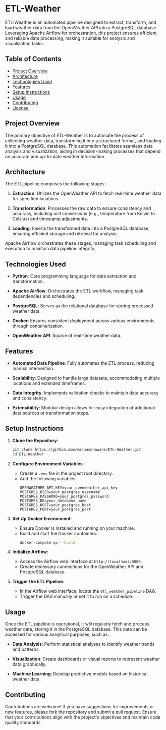 # ETL-Weather

ETL-Weather is an automated pipeline designed to extract, transform, and load weather data from the OpenWeather API into a PostgreSQL database. Leveraging Apache Airflow for orchestration, this project ensures efficient and reliable data processing, making it suitable for analysis and visualization tasks.

## Table of Contents

- [Project Overview](#project-overview)
- [Architecture](#architecture)
- [Technologies Used](#technologies-used)
- [Features](#features)
- [Setup Instructions](#setup-instructions)
- [Usage](#usage)
- [Contributing](#contributing)
- [License](#license)

## Project Overview

The primary objective of ETL-Weather is to automate the process of collecting weather data, transforming it into a structured format, and loading it into a PostgreSQL database. This automation facilitates seamless data analysis and visualization, aiding in decision-making processes that depend on accurate and up-to-date weather information.

## Architecture

The ETL pipeline comprises the following stages:

1. **Extraction**: Utilizes the OpenWeather API to fetch real-time weather data for specified locations.

2. **Transformation**: Processes the raw data to ensure consistency and accuracy, including unit conversions (e.g., temperature from Kelvin to Celsius) and timestamp adjustments.

3. **Loading**: Inserts the transformed data into a PostgreSQL database, ensuring efficient storage and retrieval for analysis.

Apache Airflow orchestrates these stages, managing task scheduling and execution to maintain data pipeline integrity.

## Technologies Used

- **Python**: Core programming language for data extraction and transformation.

- **Apache Airflow**: Orchestrates the ETL workflow, managing task dependencies and scheduling.

- **PostgreSQL**: Serves as the relational database for storing processed weather data.

- **Docker**: Ensures consistent deployment across various environments through containerization.

- **OpenWeather API**: Source of real-time weather data.

## Features

- **Automated Data Pipeline**: Fully automates the ETL process, reducing manual intervention.

- **Scalability**: Designed to handle large datasets, accommodating multiple locations and extended timeframes.

- **Data Integrity**: Implements validation checks to maintain data accuracy and consistency.

- **Extensibility**: Modular design allows for easy integration of additional data sources or transformation steps.

## Setup Instructions

1. **Clone the Repository**:
   ```bash
   git clone https://github.com/varunsonawane/ETL-Weather.git
   cd ETL-Weather
   ```

2. **Configure Environment Variables**:
   - Create a `.env` file in the project root directory.
   - Add the following variables:
     ```env
     OPENWEATHER_API_KEY=your_openweather_api_key
     POSTGRES_USER=your_postgres_username
     POSTGRES_PASSWORD=your_postgres_password
     POSTGRES_DB=your_database_name
     POSTGRES_HOST=your_postgres_host
     POSTGRES_PORT=your_postgres_port
     ```

3. **Set Up Docker Environment**:
   - Ensure Docker is installed and running on your machine.
   - Build and start the Docker containers:
     ```bash
     docker-compose up --build
     ```

4. **Initialize Airflow**:
   - Access the Airflow web interface at `http://localhost:8080`.
   - Create necessary connections for the OpenWeather API and PostgreSQL database.

5. **Trigger the ETL Pipeline**:
   - In the Airflow web interface, locate the `etl_weather_pipeline` DAG.
   - Trigger the DAG manually or set it to run on a schedule.

## Usage

Once the ETL pipeline is operational, it will regularly fetch and process weather data, storing it in the PostgreSQL database. This data can be accessed for various analytical purposes, such as:

- **Data Analysis**: Perform statistical analyses to identify weather trends and patterns.

- **Visualization**: Create dashboards or visual reports to represent weather data graphically.

- **Machine Learning**: Develop predictive models based on historical weather data.

## Contributing

Contributions are welcome! If you have suggestions for improvements or new features, please fork the repository and submit a pull request. Ensure that your contributions align with the project's objectives and maintain code quality standards.

